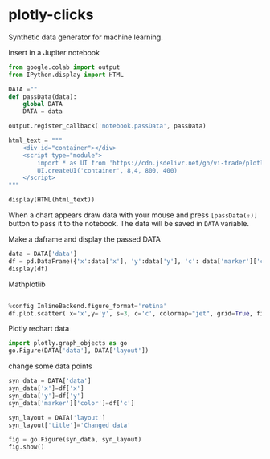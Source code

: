 # plotly-clicks

Synthetic data generator for machine learning.

Insert in a Jupiter notebook

```python
from google.colab import output
from IPython.display import HTML

DATA =""
def passData(data):
    global DATA
    DATA = data

output.register_callback('notebook.passData', passData)

html_text = """
    <div id="container"></div>
    <script type="module">
        import * as UI from 'https://cdn.jsdelivr.net/gh/vi-trade/plotly-clicks@v006/index.js'
        UI.createUI('container', 8,4, 800, 400)
    </script>
"""

display(HTML(html_text))

```

When a chart appears
draw data with your mouse and  press `[passData(⇪)]` button to pass it to the notebook.
The data will be saved in `DATA` variable.


Make a daframe and display the passed DATA 

```python
data = DATA['data']
df = pd.DataFrame({'x':data['x'], 'y':data['y'], 'c': data['marker']['color']})
display(df)

````

Mathplotlib

```python

%config InlineBackend.figure_format='retina'
df.plot.scatter( x='x',y='y', s=3, c='c', colormap="jet", grid=True, figsize=(16,6), backend="matplotlib");

```

Plotly rechart data

```python
import plotly.graph_objects as go
go.Figure(DATA['data'], DATA['layout'])
```

change some data points

```python
syn_data = DATA['data']
syn_data['x']=df['x']
syn_data['y']=df['y']
syn_data['marker']['color']=df['c']

syn_layout = DATA['layout']
syn_layout['title']='Changed data'

fig = go.Figure(syn_data, syn_layout)
fig.show()
```

